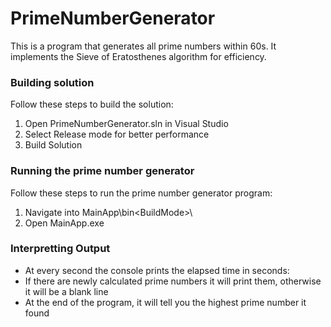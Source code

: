 # PrimeNumberGenerator
This is a program that generates all prime numbers within 60s. It implements the Sieve of Eratosthenes algorithm for efficiency.

### Building solution
Follow these steps to build the solution:
1. Open PrimeNumberGenerator.sln in Visual Studio
2. Select Release mode for better performance
3. Build Solution

### Running the prime number generator
Follow these steps to run the prime number generator program:
1. Navigate into MainApp\bin\<BuildMode>\
2. Open MainApp.exe

### Interpretting Output
- At every second the console prints the elapsed time in seconds:
- If there are newly calculated prime numbers it will print them, otherwise it will be a blank line
- At the end of the program, it will tell you the highest prime number it found

